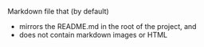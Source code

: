 Markdown file that (by default)

- mirrors the README.md in the root of the project, and
- does not contain markdown images or HTML

